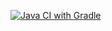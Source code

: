[![Java CI with Gradle](https://github.com/NikolayGainulin/DZSelenide/actions/workflows/gradle.yml/badge.svg)](https://github.com/NikolayGainulin/DZSelenide/actions/workflows/gradle.yml)
